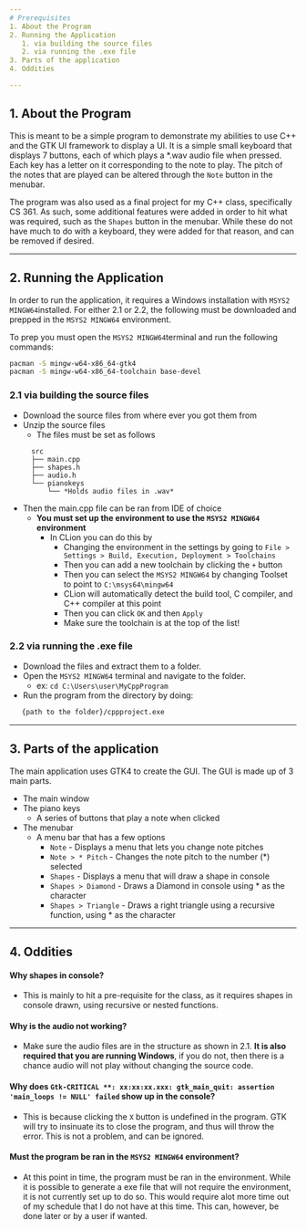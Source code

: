 ```yaml
---
# Prerequisites
1. About the Program
2. Running the Application
   1. via building the source files
   2. via running the .exe file
3. Parts of the application
4. Oddities

---
```

## 1. About the Program

This is meant to be a simple program to demonstrate my abilities to use
C++ and the GTK UI framework to display a UI. It is a simple small keyboard that displays 7 buttons,
each of which plays a *.wav audio file when pressed. Each key has a letter on it corresponding to the note to play.
The pitch of the notes that are played can be altered through the ```Note``` button in the menubar.

The program was also used as a final project for my C++ class, specifically CS 361. 
As such, some additional features were added in order to hit what was required, such as the ```Shapes``` button in the menubar.
While these do not have much to do with a keyboard, they were added for that reason, and can be removed if desired.

---
## 2. Running the Application

In order to run the application, it requires a Windows installation with
```MSYS2 MINGW64```installed. For either 2.1 or 2.2, the following
must be downloaded and prepped in the ```MSYS2 MINGW64``` environment.

To prep you must open the ```MSYS2 MINGW64```terminal and run the following commands:

```bash
pacman -S mingw-w64-x86_64-gtk4
pacman -S mingw-w64-x86_64-toolchain base-devel
``````
### 2.1 via building the source files
- Download the source files from where ever you got them from
- Unzip the source files
  - The files must be set as follows
  ```
    src
    ├── main.cpp
    ├── shapes.h
    ├── audio.h
    └── pianokeys
        └── *Holds audio files in .wav*
    ```
- Then the main.cpp file can be ran from IDE of choice
  - **You must set up the environment to use the ```MSYS2 MINGW64``` environment**
    - In CLion you can do this by
      - Changing the environment in the settings by going to
      ```File > Settings > Build, Execution, Deployment > Toolchains```
      - Then you can add a new toolchain by clicking the ```+``` button
      - Then you can select the ```MSYS2 MINGW64``` by changing Toolset to point to ```C:\msys64\mingw64```
      - CLion will automatically detect the build tool, C compiler, and C++ compiler at this point
      - Then you can click ```OK``` and then ```Apply```
      - Make sure the toolchain is at the top of the list!
### 2.2 via running the .exe file
- Download the files and extract them to a folder.
- Open the ```MSYS2 MINGW64``` terminal and navigate to the folder.
  - ex: ```cd C:\Users\user\MyCppProgram```
- Run the program from the directory by doing:
 ```bash
    {path to the folder}/cppproject.exe
 `````` 
---

## 3. Parts of the application
The main application uses GTK4 to create the GUI. The GUI is made up of 3 main parts.
- The main window
- The piano keys
  - A series of buttons that play a note when clicked
- The menubar
  - A menu bar that has a few options
    - ```Note``` - Displays a menu that lets you change note pitches
    - ```Note > * Pitch``` - Changes the note pitch to the number (*) selected
    - ```Shapes``` - Displays a menu that will draw a shape in console
    - ```Shapes > Diamond``` - Draws a Diamond in console using * as the character
    - ```Shapes > Triangle``` - Draws a right triangle using a recursive function, using * as the character
---

## 4. Oddities
#### Why shapes in console?
- This is mainly to hit a pre-requisite for the class, as it requires shapes in console drawn, using recursive
or nested functions.

#### Why is the audio not working?
- Make sure the audio files are in the structure as shown in 2.1. **It is also required that you are running
Windows**, if you do not, then there is a chance audio will not play without changing the source code.

#### Why does ```Gtk-CRITICAL **: xx:xx:xx.xxx: gtk_main_quit: assertion 'main_loops != NULL' failed``` show up in the console?
- This is because clicking the ```X``` button is undefined in the program. GTK will try to insinuate its to close
the program, and thus will throw the error. This is not a problem, and can be ignored.

#### Must the program be ran in the ```MSYS2 MINGW64``` environment?
- At this point in time, the program must be ran in the environment. While it is possible to generate a exe file 
that will not require the environment, it is not currently set up to do so. This would require alot more time
out of my schedule that I do not have at this time. This can, however, be done later or by a user if wanted.
